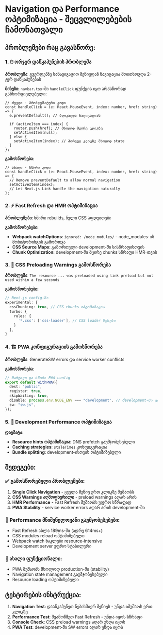 # Navigation და Performance ოპტიმიზაცია - შეცვლილებების ჩამონათვალი

## პრობლემები რაც გავასწორე:

### 1. 🖱️ ორჯერ დაწკაპუნების პრობლემა

**პრობლემა**: გვერდებზე სანავიგაციო მენიუდან ნავიგაცია მოითხოვდა 2-ჯერ დაწკაპუნებას

**მიზეზი**: `navbar.tsx`-ში `handleClick` ფუნქცია იყო არასწორად განხორციელებული:

```tsx
// ძველი - პრობლემატური კოდი
const handleClick = (e: React.MouseEvent, index: number, href: string) => {
  e.preventDefault(); // ბლოკავდა ნავიგაციას

  if (activeItem === index) {
    router.push(href); // მხოლოდ მეორე კლიკზე
    setActiveItem(null);
  } else {
    setActiveItem(index); // პირველ კლიკზე მხოლოდ state
  }
};
```

**გამოსწორება**:

```tsx
// ახალი - სწორი კოდი
const handleClick = (e: React.MouseEvent, index: number, href: string) => {
  // Remove preventDefault to allow normal navigation
  setActiveItem(index);
  // Let Next.js Link handle the navigation naturally
};
```

### 2. ⚡ Fast Refresh და HMR ოპტიმიზაცია

**პრობლემები**: ხშირი rebuilds, ნელი CSS აფდეითები

**გამოსწორებები**:

- **Webpack watchOptions**: `ignored: /node_modules/` - node_modules-ის მონიტორინგის გამორთვა
- **CSS Source Maps**: გამორთული development-ში სისწრაფისთვის
- **Chunk Optimization**: development-ში მცირე chunks სწრაფი HMR-თვის

### 3. 🎨 CSS Preloading Warnings გამოსწორება

**პრობლემა**: `The resource ... was preloaded using link preload but not used within a few seconds`

**გამოსწორებები**:

```typescript
// Next.js config-ში
experimental: {
  cssChunking: true, // CSS chunks ოპტიმიზაცია
  turbo: {
    rules: {
      '*.css': ['css-loader'], // CSS loader წესები
    }
  },
}
```

### 4. 🏗️ PWA კონფიგურაციის გამოსწორება

**პრობლემა**: GenerateSW errors და service worker conflicts

**გამოსწორება**:

```typescript
// მარტივი და სწორი PWA config
export default withPWA({
  dest: "public",
  register: true,
  skipWaiting: true,
  disable: process.env.NODE_ENV === "development", // development-ში გამორთული
  sw: "sw.js",
});
```

### 5. 🚀 Development Performance ოპტიმიზაცია

**დაემატა**:

- **Resource hints ოპტიმიზაცია**: DNS prefetch გაუმჯობესებული
- **Caching strategies**: `staleTimes` კონფიგურაცია
- **Bundle splitting**: development-ისთვის ოპტიმიზებული

## შედეგები:

### ✅ **გამოსწორებული პრობლემები:**

1. **Single Click Navigation** - ყველა მენიუ ერთ კლიკზე მუშაობს
2. **CSS Warnings აღმოფხვრილი** - preload warnings აღარ არის
3. **HMR Performance** - Fast Refresh მუშაობს უფრო სწრაფად
4. **PWA Stability** - service worker errors აღარ არის development-ში

### 🎯 **Performance მნიშვნელოვანი გაუმჯობესებები:**

- Fast Refresh ახლა 189ms-ში (ადრე 614ms+)
- CSS modules reload ოპტიმიზებული
- Webpack watch ნაკლები resource-intensive
- Development server უფრო სტაბილური

### 📱 **ახალი ფუნქციონალი:**

- PWA მუშაობს მხოლოდ production-ში (stability)
- Navigation state management გაუმჯობესებული
- Resource loading ოპტიმიზებული

## ტესტირების ინსტრუქცია:

1. **Navigation Test**: დააწკაპუნეთ ნებისმიერ მენიუს - უნდა იმუშაოს ერთ კლიკზე
2. **Performance Test**: შეამოწმეთ Fast Refresh - უნდა იყოს სწრაფი
3. **Console Check**: CSS preload warnings აღარ უნდა იყოს
4. **PWA Test**: development-ში SW errors აღარ უნდა იყოს
